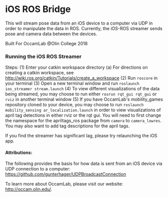 # iOS ROS Bridge

This will stream pose data from an iOS device to a computer via UDP in order to manipulate the data in ROS. Currently, the iOS-ROS streamer sends pose and camera data between the devices.

Built For OccamLab @Olin College 2018

### Running the iOS ROS Streamer

Steps:
(1) Enter your catkin workspace directory
      (a) For directions on creating a catkin workspace, see http://wiki.ros.org/catkin/Tutorials/create_a_workspace
(2) Run `roscore` in your terminal
(3) Open a new terminal window and run `roslaunch ios_streamer stream.launch`
(4) To view different visualizations of the data being streamed, you may choose to run either `rosrun rqt_gui rqt_gui` or `rviz` in another terminal window
(5) If you have OccamLab's mobility_games repository cloned to your device, you may choose to run `roslaunch mobility_sensing ar_localization.launch` in order to view visualizations of april tag detections in either rviz or the rqt gui. You will need to first change the namespace for the apriltags_ros package from `camera` to `camera_lowres`. You may also want to add tag descriptions for the april tags.

If you find the streamer has significant lag, please try relaunching the iOS app.


#### Attributions:
The following provides the basis for how data is sent from an iOS device via UDP connection to a computer:
https://github.com/gunterhager/UDPBroadcastConnection

To learn more about OccamLab, please visit our website: http://occam.olin.edu/.
